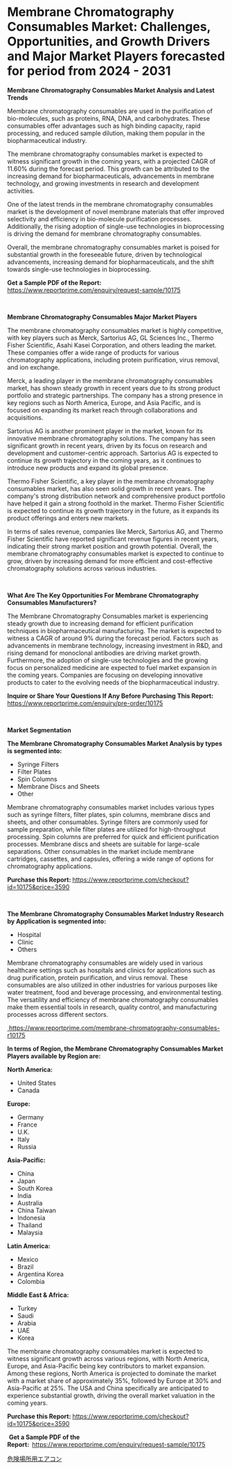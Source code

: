 <p><h1>Membrane Chromatography Consumables Market: Challenges, Opportunities, and Growth Drivers and Major Market Players forecasted for period from 2024 - 2031</h1></p><p><strong>Membrane Chromatography Consumables Market Analysis and Latest Trends</strong></p>
<p><p>Membrane chromatography consumables are used in the purification of bio-molecules, such as proteins, RNA, DNA, and carbohydrates. These consumables offer advantages such as high binding capacity, rapid processing, and reduced sample dilution, making them popular in the biopharmaceutical industry.</p><p>The membrane chromatography consumables market is expected to witness significant growth in the coming years, with a projected CAGR of 11.60% during the forecast period. This growth can be attributed to the increasing demand for biopharmaceuticals, advancements in membrane technology, and growing investments in research and development activities.</p><p>One of the latest trends in the membrane chromatography consumables market is the development of novel membrane materials that offer improved selectivity and efficiency in bio-molecule purification processes. Additionally, the rising adoption of single-use technologies in bioprocessing is driving the demand for membrane chromatography consumables.</p><p>Overall, the membrane chromatography consumables market is poised for substantial growth in the foreseeable future, driven by technological advancements, increasing demand for biopharmaceuticals, and the shift towards single-use technologies in bioprocessing.</p></p>
<p><strong>Get a Sample PDF of the Report:&nbsp;</strong> <a href="https://www.reportprime.com/enquiry/request-sample/10175">https://www.reportprime.com/enquiry/request-sample/10175</a></p>
<p>&nbsp;</p>
<p><strong>Membrane Chromatography Consumables Major Market Players</strong></p>
<p><p>The membrane chromatography consumables market is highly competitive, with key players such as Merck, Sartorius AG, GL Sciences Inc., Thermo Fisher Scientific, Asahi Kasei Corporation, and others leading the market. These companies offer a wide range of products for various chromatography applications, including protein purification, virus removal, and ion exchange.</p><p>Merck, a leading player in the membrane chromatography consumables market, has shown steady growth in recent years due to its strong product portfolio and strategic partnerships. The company has a strong presence in key regions such as North America, Europe, and Asia Pacific, and is focused on expanding its market reach through collaborations and acquisitions.</p><p>Sartorius AG is another prominent player in the market, known for its innovative membrane chromatography solutions. The company has seen significant growth in recent years, driven by its focus on research and development and customer-centric approach. Sartorius AG is expected to continue its growth trajectory in the coming years, as it continues to introduce new products and expand its global presence.</p><p>Thermo Fisher Scientific, a key player in the membrane chromatography consumables market, has also seen solid growth in recent years. The company's strong distribution network and comprehensive product portfolio have helped it gain a strong foothold in the market. Thermo Fisher Scientific is expected to continue its growth trajectory in the future, as it expands its product offerings and enters new markets.</p><p>In terms of sales revenue, companies like Merck, Sartorius AG, and Thermo Fisher Scientific have reported significant revenue figures in recent years, indicating their strong market position and growth potential. Overall, the membrane chromatography consumables market is expected to continue to grow, driven by increasing demand for more efficient and cost-effective chromatography solutions across various industries.</p></p>
<p>&nbsp;</p>
<p><strong>What Are The Key Opportunities For Membrane Chromatography Consumables Manufacturers?</strong></p>
<p><p>The Membrane Chromatography Consumables market is experiencing steady growth due to increasing demand for efficient purification techniques in biopharmaceutical manufacturing. The market is expected to witness a CAGR of around 9% during the forecast period. Factors such as advancements in membrane technology, increasing investment in R&D, and rising demand for monoclonal antibodies are driving market growth. Furthermore, the adoption of single-use technologies and the growing focus on personalized medicine are expected to fuel market expansion in the coming years. Companies are focusing on developing innovative products to cater to the evolving needs of the biopharmaceutical industry.</p></p>
<p><strong>Inquire or Share Your Questions If Any Before Purchasing This Report:</strong> <a href="https://www.reportprime.com/enquiry/pre-order/10175">https://www.reportprime.com/enquiry/pre-order/10175</a></p>
<p>&nbsp;</p>
<p><strong>Market Segmentation</strong></p>
<p><strong>The Membrane Chromatography Consumables Market Analysis by types is segmented into:</strong></p>
<p><ul><li>Syringe Filters</li><li>Filter Plates</li><li>Spin Columns</li><li>Membrane Discs and Sheets</li><li>Other</li></ul></p>
<p><p>Membrane chromatography consumables market includes various types such as syringe filters, filter plates, spin columns, membrane discs and sheets, and other consumables. Syringe filters are commonly used for sample preparation, while filter plates are utilized for high-throughput processing. Spin columns are preferred for quick and efficient purification processes. Membrane discs and sheets are suitable for large-scale separations. Other consumables in the market include membrane cartridges, cassettes, and capsules, offering a wide range of options for chromatography applications.</p></p>
<p><strong>Purchase this Report:&nbsp;</strong><a href="https://www.reportprime.com/checkout?id=10175&price=3590">https://www.reportprime.com/checkout?id=10175&price=3590</a></p>
<p>&nbsp;</p>
<p><strong>The Membrane Chromatography Consumables Market Industry Research by Application is segmented into:</strong></p>
<p><ul><li>Hospital</li><li>Clinic</li><li>Others</li></ul></p>
<p><p>Membrane chromatography consumables are widely used in various healthcare settings such as hospitals and clinics for applications such as drug purification, protein purification, and virus removal. These consumables are also utilized in other industries for various purposes like water treatment, food and beverage processing, and environmental testing. The versatility and efficiency of membrane chromatography consumables make them essential tools in research, quality control, and manufacturing processes across different sectors.</p></p>
<p><a href="https://www.reportprime.com/membrane-chromatography-consumables-r10175">&nbsp;https://www.reportprime.com/membrane-chromatography-consumables-r10175</a></p>
<p><strong>In terms of Region, the Membrane Chromatography Consumables Market Players available by Region are:</strong></p>
<p>
    <p> <strong> North America: </strong>
        <ul>
            <li>United States</li>
            <li>Canada</li>
        </ul>
        </p> 
    <p> <strong> Europe: </strong>
        <ul>
            <li>Germany</li>
            <li>France</li>
            <li>U.K.</li>
            <li>Italy</li>
            <li>Russia</li>
        </ul>
        </p> 
    <p> <strong> Asia-Pacific: </strong>
        <ul>
            <li>China</li>
            <li>Japan</li>
            <li>South Korea</li>
            <li>India</li>
            <li>Australia</li>
            <li>China Taiwan</li>
            <li>Indonesia</li>
            <li>Thailand</li>
            <li>Malaysia</li>
        </ul>
        </p> 
    <p> <strong> Latin America: </strong>
        <ul>
            <li>Mexico</li>
            <li>Brazil</li>
            <li>Argentina Korea</li>
            <li>Colombia</li>
        </ul>
        </p> 
    <p> <strong> Middle East & Africa: </strong>
        <ul>
            <li>Turkey</li>
            <li>Saudi</li>
            <li>Arabia</li>
            <li>UAE</li>
            <li>Korea</li>
        </ul>
    </p>
    </p>
<p><p>The membrane chromatography consumables market is expected to witness significant growth across various regions, with North America, Europe, and Asia-Pacific being key contributors to market expansion. Among these regions, North America is projected to dominate the market with a market share of approximately 35%, followed by Europe at 30% and Asia-Pacific at 25%. The USA and China specifically are anticipated to experience substantial growth, driving the overall market valuation in the coming years.</p></p>
<p><strong>Purchase this Report: </strong><a href="https://www.reportprime.com/checkout?id=10175&price=3590">https://www.reportprime.com/checkout?id=10175&price=3590</a></p>
<p>&nbsp;<strong>Get a Sample PDF of the Report:&nbsp;&nbsp;</strong><a href="https://www.reportprime.com/enquiry/request-sample/10175">https://www.reportprime.com/enquiry/request-sample/10175</a></p>
<p><strong></strong></p>
<p><p><a href="https://github.com/oqxogxyvqe90775/Market-Research-Report-List-1/blob/main/788821323933.md">危険場所用エアコン</a></p></p>